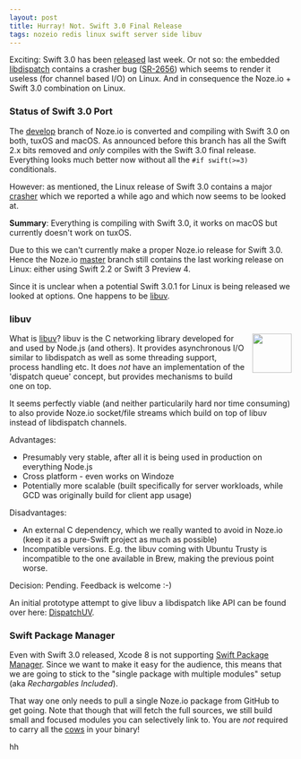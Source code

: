 ```yaml
---
layout: post
title: Hurray! Not. Swift 3.0 Final Release
tags: nozeio redis linux swift server side libuv
---
```


Exciting:
Swift 3.0 has been [released](https://swift.org/blog/swift-3-0-released/)
last week.
Or not so: the embedded 
[libdispatch](https://github.com/apple/swift-corelibs-libdispatch)
contains a crasher bug ([SR-2656](https://bugs.swift.org/browse/SR-2656))
which seems to render it useless (for channel based I/O) on Linux.
And in consequence the Noze.io + Swift 3.0 combination on Linux.

### Status of Swift 3.0 Port

The
[develop](https://github.com/NozeIO/Noze.io/tree/develop)
branch of Noze.io is converted and compiling with Swift 3.0
on both, tuxOS and macOS.
As announced before this branch has all the Swift 2.x bits removed and *only*
compiles with the Swift 3.0 final release.
Everything looks much better now without all the `#if swift(>=3)` conditionals.

However: as mentioned, the Linux release of Swift 3.0 contains a major
[crasher](https://bugs.swift.org/browse/SR-2656)
which we reported a while ago and which now seems to be looked at.

**Summary**: Everything is compiling with Swift 3.0, it works on macOS but
currently doesn't work on tuxOS.

Due to this we can't currently make a proper Noze.io release for Swift 3.0.
Hence the Noze.io
[master](https://github.com/NozeIO/Noze.io/tree/master)
branch still contains the last working release on Linux: either using Swift 2.2
or Swift 3 Preview 4.

Since it is unclear when a potential Swift 3.0.1 for Linux is being released
we looked at options.
One happens to be [libuv](http://libuv.org/).

### libuv

<img src="http://docs.libuv.org/en/v1.x/_static/logo.png" 
     align="right" style="width: 5em; height: 5em; padding: 0 0 0.5em 0.5em;" />

What is [libuv](http://libuv.org)?
libuv is the C networking library developed for and used by Node.js 
(and others).
It provides asynchronous I/O similar to libdispatch as well as some
threading support, process handling etc.
It does *not* have an implementation of the 'dispatch queue' concept,
but provides mechanisms to build one on top.

It seems perfectly viable (and neither particularily hard nor time consuming) to 
also provide Noze.io socket/file streams which build on top of libuv instead of
libdispatch channels.

Advantages:

- Presumably very stable, after all it is being used in production on
  everything Node.js
- Cross platform - even works on Windoze
- Potentially more scalable (built specifically for server workloads, while
  GCD was originally build for client app usage)

Disadvantages:

- An external C dependency, which we really wanted to avoid in Noze.io
  (keep it as a pure-Swift project as much as possible)
- Incompatible versions. E.g. the libuv coming with Ubuntu Trusty is 
  incompatible to the one available in Brew, making the previous point worse.
  
Decision: Pending. Feedback is welcome :-)

An initial prototype attempt to give libuv a libdispatch like API can be found
over here: [DispatchUV](https://github.com/helje5/DispatchUV).

### Swift Package Manager

Even with Swift 3.0 released, Xcode 8 is not supporting
[Swift Package Manager](https://swift.org/package-manager/).
Since we want to make it easy for the audience, this means that we are going
to stick to the "single package with multiple modules" setup
(aka *Rechargables Included*).

That way one only needs to pull a single Noze.io package from GitHub to get
going.
Note that though that will fetch the full sources, we still build small and
focused modules you can selectively link to.
You are *not* required to carry all the [cows](http://noze.io/cows/) in your
binary!

hh
